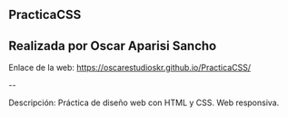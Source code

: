 
PracticaCSS
-
Realizada por Oscar Aparisi Sancho
-
Enlace de la web: https://oscarestudioskr.github.io/PracticaCSS/

--

Descripción:
Práctica de diseño web con HTML y CSS.
Web responsiva.




